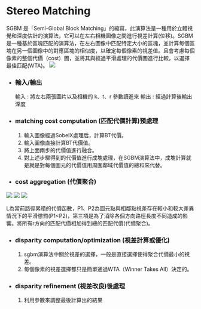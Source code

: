 # Stereo Matching
SGBM 是「Semi-Global Block Matching」的縮寫，此演算法是一種用於立體視覺和深度估計的演算法，它可以在左右相機圖像之間進行視差計算(位移)。SGBM 是一種基於區塊匹配的演算法，在左右圖像中匹配特定大小的區塊，並計算每個區塊在另一個圖像中的對應區塊的相似度，以確定每個像素的視差值。且會考慮每個像素的整個代價（cost）圖，並將其與經過平滑處理的代價圖進行比較，以選擇最佳匹配(WTA)。
![](https://i.imgur.com/YB4czKv.png)

- ### 輸入/輸出
    輸入 : 將左右兩張圖片以及相機的 k、t、r 參數讀進來
    輸出 : 經過計算後輸出深度
- ### matching cost computation (匹配代價計算)預處理
    1. 輸入圖像經過SobelX處理后，計算BT代價。
    2. 輸入圖像直接計算BT代價值。
    3. 將上面兩步的代價值進行融合。
    4. 對上述步驟得到的代價值進行成塊處理，在SGBM演算法中，成塊計算就是就是對每個圖元的代價值用周圍鄰域代價值的總和來代替。
- ### cost aggregation (代價聚合) 
![](https://i.imgur.com/GsnBGvV.png)
![](https://i.imgur.com/evrtMXA.png)
![](https://i.imgur.com/GeZZkEz.png)

L為當前路徑累積的代價函數，P1、P2為圖元點與相鄰點視差存在較小和較大差異情況下的平滑懲罰(P1<P2)，第三項是為了消除各個方向路徑長度不同造成的影響。將所有r方向的匹配代價相加得到總的匹配代價(代價聚合)。
- ### disparity computation/optimization (視差計算或優化)
    1. sgbm演算法中關於視差的選擇，一般是直接選擇使得聚合代價最小的視差。
    2. 每個像素的視差選擇都只是簡單通過WTA（Winner Takes All）決定的。
- ### disparity refinement (視差改良)後處理
    1. 利用參數來調整最後計算出的結果
